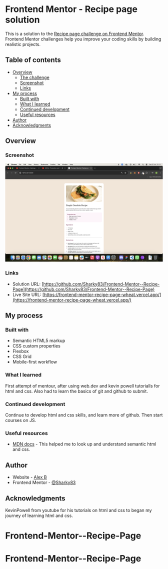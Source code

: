 # Frontend Mentor - Recipe page solution

This is a solution to the [Recipe page challenge on Frontend Mentor](https://www.frontendmentor.io/challenges/recipe-page-KiTsR8QQKm). Frontend Mentor challenges help you improve your coding skills by building realistic projects. 

## Table of contents

- [Overview](#overview)
  - [The challenge](#the-challenge)
  - [Screenshot](#screenshot)
  - [Links](#links)
- [My process](#my-process)
  - [Built with](#built-with)
  - [What I learned](#what-i-learned)
  - [Continued development](#continued-development)
  - [Useful resources](#useful-resources)
- [Author](#author)
- [Acknowledgments](#acknowledgments)


## Overview

### Screenshot

![](./screenshot.jpg)


### Links

- Solution URL: [https://github.com/Sharky83/Frontend-Mentor--Recipe-Page](https://github.com/Sharky83/Frontend-Mentor--Recipe-Page)
- Live Site URL: [https://frontend-mentor-recipe-page-wheat.vercel.app/](https://frontend-mentor-recipe-page-wheat.vercel.app/)

## My process

### Built with

- Semantic HTML5 markup
- CSS custom properties
- Flexbox
- CSS Grid
- Mobile-first workflow


### What I learned

First attempt of mentour, after using web.dev and kevin powell tutorialls for html and css. Also had to learn the basics of git and github to submit.


### Continued development

Continue to develop html and css skills, and learn more of github. Then start courses on JS.

### Useful resources

- [MDN docs](https://developer.mozilla.org/en-US/) - This helped me to look up and understand semantic html and css.

## Author

- Website - [Alex B](https://TBA)
- Frontend Mentor - [@Sharky83](https://www.frontendmentor.io/profile/@Sharky83)


## Acknowledgments

KevinPowell from youtube for his tutorials on html and css to began my journey of learning html and css.

# Frontend-Mentor--Recipe-Page
# Frontend-Mentor--Recipe-Page
